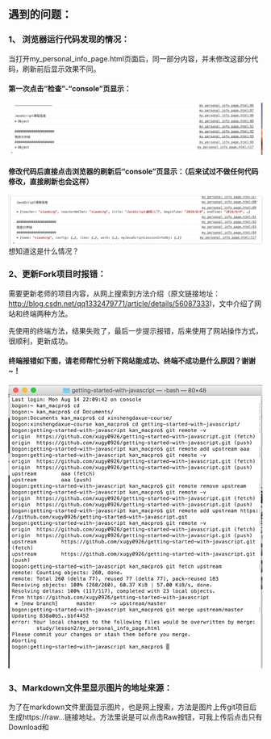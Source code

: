 ## 遇到的问题：

### 1、	浏览器运行代码发现的情况：
当打开my_personal_info_page.html页面后，同一部分内容，并未修改这部分代码，刷新前后显示效果不同。

#### 第一次点击“检查”-“console”页显示：
![刷新前](https://raw.githubusercontent.com/fanmilir/GithubPic/master/Touching_JavaScript/Lesson2-Q-Chorme-FirstScreen.jpeg)

#### 修改代码后直接点击浏览器的刷新后“console”页显示：（后来试过不做任何代码修改，直接刷新也会这样）
![刷新后](https://raw.githubusercontent.com/fanmilir/GithubPic/master/Touching_JavaScript/Lesson2-Q-Chorme-UnshutConsoleFreshScreen.jpeg)
想知道这是什么情况？


### 2、更新Fork项目时报错：
需要更新老师的项目内容，从网上搜索到方法介绍（原文链接地址：http://blog.csdn.net/qq1332479771/article/details/56087333)，文中介绍了网站和终端两种方法。

先使用的终端方法，结果失败了，最后一步提示报错，后来使用了网站操作方式，很顺利，更新成功。
#### 终端报错如下图，请老师帮忙分析下网站能成功、终端不成功是什么原因？谢谢~！
![报错图](https://raw.githubusercontent.com/fanmilir/GithubPic/master/Touching_JavaScript/Lesson2-Q-UpdatePrFromTerminalError.jpeg)

### 3、Markdown文件里显示图片的地址来源：
为了在markdown文件里面显示图片，也是网上搜索，方法是图片上传git项目后生成https://raw...链接地址。方法里说是可以点击Raw按钮，可我上传后点击只有Download和 
